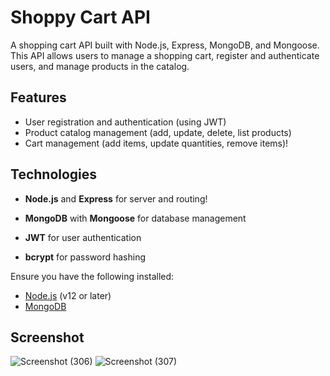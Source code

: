 # Shoppy Cart API

A shopping cart API built with Node.js, Express, MongoDB, and Mongoose. This API allows users to manage a shopping cart, register and authenticate users, and manage products in the catalog.

## Features

- User registration and authentication (using JWT)
- Product catalog management (add, update, delete, list products)
- Cart management (add items, update quantities, remove items)!


## Technologies

- **Node.js** and **Express** for server and routing!

- **MongoDB** with **Mongoose** for database management
- **JWT** for user authentication
- **bcrypt** for password hashing



Ensure you have the following installed:

- [Node.js](https://nodejs.org/) (v12 or later)
- [MongoDB](https://www.mongodb.com/)

## Screenshot
![Screenshot (306)](https://github.com/user-attachments/assets/939b6f18-73f1-4ce9-b633-e51d9221bcc5)
![Screenshot (307)](https://github.com/user-attachments/assets/dd28df76-f928-4573-8923-110a2aebe475)
